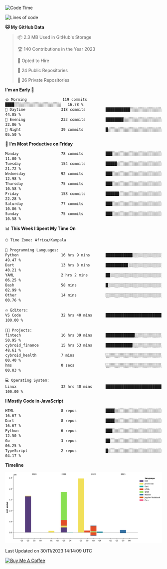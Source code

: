 <!--START_SECTION:waka-->
![Code Time](http://img.shields.io/badge/Code%20Time-268%20hrs%2035%20mins-blue)

![Lines of code](https://img.shields.io/badge/From%20Hello%20World%20I%27ve%20Written-6.6%20million%20lines%20of%20code-blue)

**🐱 My GitHub Data** 

> 📦 2.3 MB Used in GitHub's Storage 
 > 
> 🏆 140 Contributions in the Year 2023
 > 
> 💼 Opted to Hire
 > 
> 📜 24 Public Repositories 
 > 
> 🔑 26 Private Repositories 
 > 
**I'm an Early 🐤** 

```text
🌞 Morning                119 commits         ████░░░░░░░░░░░░░░░░░░░░░   16.78 % 
🌆 Daytime                318 commits         ███████████░░░░░░░░░░░░░░   44.85 % 
🌃 Evening                233 commits         ████████░░░░░░░░░░░░░░░░░   32.86 % 
🌙 Night                  39 commits          █░░░░░░░░░░░░░░░░░░░░░░░░   05.50 % 
```
📅 **I'm Most Productive on Friday** 

```text
Monday                   78 commits          ███░░░░░░░░░░░░░░░░░░░░░░   11.00 % 
Tuesday                  154 commits         █████░░░░░░░░░░░░░░░░░░░░   21.72 % 
Wednesday                92 commits          ███░░░░░░░░░░░░░░░░░░░░░░   12.98 % 
Thursday                 75 commits          ███░░░░░░░░░░░░░░░░░░░░░░   10.58 % 
Friday                   158 commits         ██████░░░░░░░░░░░░░░░░░░░   22.28 % 
Saturday                 77 commits          ███░░░░░░░░░░░░░░░░░░░░░░   10.86 % 
Sunday                   75 commits          ███░░░░░░░░░░░░░░░░░░░░░░   10.58 % 
```


📊 **This Week I Spent My Time On** 

```text
🕑︎ Time Zone: Africa/Kampala

💬 Programming Languages: 
Python                   16 hrs 9 mins       ████████████░░░░░░░░░░░░░   49.47 % 
Dart                     13 hrs 8 mins       ██████████░░░░░░░░░░░░░░░   40.21 % 
YAML                     2 hrs 2 mins        ██░░░░░░░░░░░░░░░░░░░░░░░   06.25 % 
Bash                     58 mins             █░░░░░░░░░░░░░░░░░░░░░░░░   02.99 % 
Other                    14 mins             ░░░░░░░░░░░░░░░░░░░░░░░░░   00.76 % 

🔥 Editors: 
VS Code                  32 hrs 40 mins      █████████████████████████   100.00 % 

🐱‍💻 Projects: 
fintech                  16 hrs 39 mins      █████████████░░░░░░░░░░░░   50.95 % 
cybroid_finance          15 hrs 53 mins      ████████████░░░░░░░░░░░░░   48.61 % 
cybroid_health           7 mins              ░░░░░░░░░░░░░░░░░░░░░░░░░   00.40 % 
hms                      0 secs              ░░░░░░░░░░░░░░░░░░░░░░░░░   00.03 % 

💻 Operating System: 
Linux                    32 hrs 40 mins      █████████████████████████   100.00 % 
```

**I Mostly Code in JavaScript** 

```text
HTML                     8 repos             ████░░░░░░░░░░░░░░░░░░░░░   16.67 % 
Dart                     8 repos             ████░░░░░░░░░░░░░░░░░░░░░   16.67 % 
Python                   6 repos             ███░░░░░░░░░░░░░░░░░░░░░░   12.50 % 
Go                       3 repos             ██░░░░░░░░░░░░░░░░░░░░░░░   06.25 % 
TypeScript               2 repos             █░░░░░░░░░░░░░░░░░░░░░░░░   04.17 % 
```



**Timeline**

![Lines of Code chart](https://raw.githubusercontent.com/drexhacker/drexhacker/main/assets/bar_graph.png)


 Last Updated on 30/11/2023 14:14:09 UTC
<!--END_SECTION:waka-->

<a href="https://www.buymeacoffee.com/drexsoftorg" target="_blank"><img src="https://www.buymeacoffee.com/assets/img/custom_images/orange_img.png" alt="Buy Me A Coffee" style="height: 41px !important;width: 174px !important;box-shadow: 0px 3px 2px 0px rgba(190, 190, 190, 0.5) !important;-webkit-box-shadow: 0px 3px 2px 0px rgba(190, 190, 190, 0.5) !important;" ></a>


<!---
drexhacker/drexhacker is a ✨ special ✨ repository because its `README.md` (this file) appears on your GitHub profile.
You can click the Preview link to take a look at your changes.
--->
